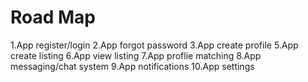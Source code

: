 # Road Map
1.App register/login
2.App forgot password
3.App create profile
5.App create listing
6.App view listing
7.App proflie matching
8.App messaging/chat system
9.App notifications
10.App settings
